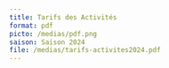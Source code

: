 ```yaml
---
title: Tarifs des Activités
format: pdf
picto: /medias/pdf.png
saison: Saison 2024
file: /medias/tarifs-activites2024.pdf
---
```

